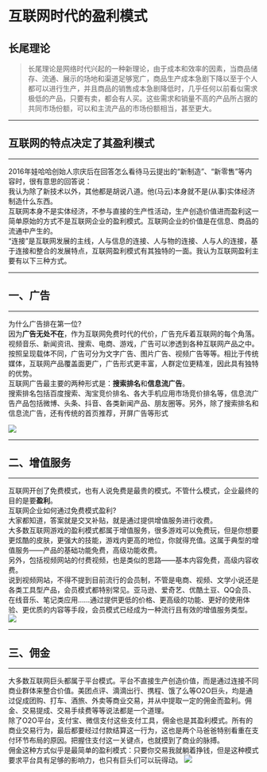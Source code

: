 # 互联网时代的盈利模式
## 长尾理论
> 长尾理论是网络时代兴起的一种新理论，由于成本和效率的因素，当商品储存、流通、展示的场地和渠道足够宽广，商品生产成本急剧下降以至于个人都可以进行生产，并且商品的销售成本急剧降低时，几乎任何以前看似需求极低的产品，只要有卖，都会有人买。这些需求和销量不高的产品所占据的共同市场份额，可以和主流产品的市场份额相当，甚至更大。
---
## **互联网的特点决定了其盈利模式**
---
2016年娃哈哈创始人宗庆后在回答怎么看待马云提出的“新制造”、“新零售”等内容时，很有意思的回答说：  
我认为除了新技术以外，其他都是胡说八道。他(马云)本身就不是(从事)实体经济制造什么东西。   
互联网本身不是实体经济，不参与直接的生产性活动，生产创造价值进而盈利这一简单原始的方式不是互联网企业的盈利模式。互联网企业的价值是在信息、商品的流通中产生的。    
“连接”是互联网发展的主线，人与信息的连接、人与物的连接、人与人的连接，基于连接和整合的发展特点，互联网盈利模式有其独特的一面。我认为互联网盈利主要有以下三种方式。

---
## **一、广告**  
---
为什么广告排在第一位?  
因为**广告无处不在**，作为互联网免费时代的代价，广告充斥着互联网的每个角落。  
视频音乐、新闻资讯、搜索、电商、游戏，广告可以渗透到各种互联网产品之中。按照呈现载体不同，广告可分为文字广告、图片广告、视频广告等等。相比于传统媒体，互联网产品覆盖面更广，广告形式更丰富，人群定位更精准，因此具有独特的优势。  
互联网广告最主要的两种形式是：**搜索排名**和**信息流广告**。  
搜索排名包括百度搜索、淘宝竞价排名、各大手机应用市场竞价排名等，信息流广告产品包括微博、头条、抖音、各类新闻产品、朋友圈等。另外，除了搜索排名和信息流广告，还有传统的首页推荐，开屏广告等形式

![](http://images.lusongsong.com/zb_users/upload/2018/04/201804298887_605.jpg)

---
## **二、增值服务**
---
互联网开创了免费模式，也有人说免费是最贵的模式。不管什么模式，企业最终的目的是要**盈利**。  
互联网企业如何通过免费模式盈利?  
大家都知道，答案就是交叉补贴，就是通过提供增值服务进行收费。  
大多数互联网游戏的盈利模式都属于增值服务，很多游戏可以免费玩，但是你想要更炫酷的皮肤，更强大的技能，游戏内更高的地位，你就得充值。这属于典型的增值服务——产品的基础功能免费，高级功能收费。  
另外，包括视频网站的付费视频，也是类似的思路——基本内容免费，高级内容收费。  
说到视频网站，不得不提到目前流行的会员制，不管是电商、视频、文学小说还是各类工具型产品，会员模式都特别常见。亚马逊、爱奇艺、优酷土豆、QQ会员、在线音乐、笔记类应用……通过提供更低的价格、更高级的功能、更好的使用体验、更优质的内容等手段，会员模式已经成为一种流行且有效的增值服务类型。  
![](https://timgsa.baidu.com/timg?image&quality=80&size=b9999_10000&sec=1545070398950&di=7e1726b3fb0c70e31ace0a3b73224fcc&imgtype=0&src=http%3A%2F%2Fimgsa.baidu.com%2Fexp%2Fw%3D500%2Fsign%3D4b6038480f24ab18e016e13705fae69a%2F4b90f603738da97720145b45b651f8198618e3a1.jpg)

---
## **三、佣金**
---
大多数互联网巨头都属于平台模式。平台不直接生产创造价值，而是通过连接不同商业群体来整合价值。美团点评、滴滴出行、携程、饿了么等O2O巨头，均是通过促成团购、打车、酒旅、外卖等商业交易，并从中提取一定的佣金而盈利。佣金、交易提成、交易手续费等等说法都是一个道理。  
除了O2O平台，支付宝、微信支付这些支付工具，佣金也是其盈利模式。所有的商业交易行为，最后都要经过付款结算这一行为，这也是两个马爸爸特别看重在支付环节布局的原因。把握住支付这一关键点，也就摸到了商业的脉搏。  
佣金这种方式似乎是最简单的盈利模式：只要你交易我就躺着挣钱，但是这种模式要求平台具有足够的影响力，也只有巨头们可以玩得动。
![](https://timgsa.baidu.com/timg?image&quality=80&size=b9999_10000&sec=1545070520659&di=a9abee67ab31b52c1bae7ec28885288e&imgtype=0&src=http%3A%2F%2Fimg2.ctoutiao.com%2Fuploads%2F2018%2F07%2F30%2Fe4f7419d909282e435cb42e2bcbbf060.jpg)